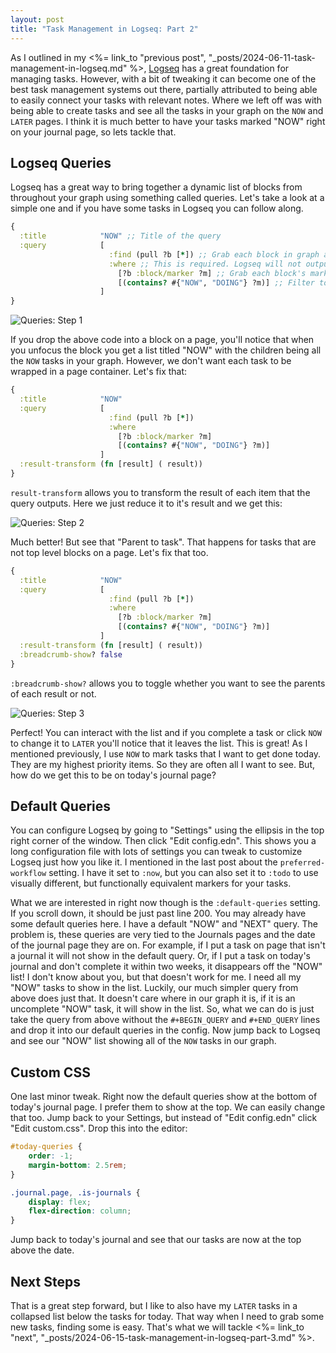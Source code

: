 ```yaml
---
layout: post
title: "Task Management in Logseq: Part 2"
---
```


As I outlined in my
<%= link_to "previous post", "_posts/2024-06-11-task-management-in-logseq.md" %>,
[Logseq](https://logseq.com/) has a great foundation for managing
tasks. However, with a bit of tweaking it can become one of the best
task management systems out there, partially attributed to being able to
easily connect your tasks with relevant notes. Where we left off was
with being able to create tasks and see all the tasks in your graph on
the `NOW` and `LATER` pages. I think it is much better to have your tasks marked
"NOW" right on your journal page, so lets tackle that.

## Logseq Queries

Logseq has a great way to bring together a dynamic list of blocks from
throughout your graph using something called queries. Let's take a look
at a simple one and if you have some tasks in Logseq you can follow along.

```clojure
{
  :title            "NOW" ;; Title of the query
  :query            [
                      :find (pull ?b [*]) ;; Grab each block in graph as ?b
                      :where ;; This is required. Logseq will not output query without a filter
                        [?b :block/marker ?m] ;; Grab each block's marker as ?m
                        [(contains? #{"NOW", "DOING"} ?m)] ;; Filter to only "NOW" and "DOING" tasks
                    ]
}
```

![Queries: Step 1](/images/logseq-query-step-1.png)

If you drop the above code into a block on a page, you'll notice that
when you unfocus the block you get a list titled "NOW" with the children
being all the `NOW` tasks in your graph. However, we don't want
each task to be wrapped in a page container. Let's fix that:

```clojure
{
  :title            "NOW"
  :query            [
                      :find (pull ?b [*])
                      :where
                        [?b :block/marker ?m]
                        [(contains? #{"NOW", "DOING"} ?m)]
                    ]
  :result-transform (fn [result] ( result))
}
```

`result-transform` allows you to transform the result of each item
that the query outputs. Here we just reduce it to it's result and we get this:

![Queries: Step 2](/images/logseq-query-step-2.png)

Much better! But see that "Parent to task". That happens for tasks that are
not top level blocks on a page. Let's fix that too.

```clojure
{
  :title            "NOW"
  :query            [
                      :find (pull ?b [*])
                      :where
                        [?b :block/marker ?m]
                        [(contains? #{"NOW", "DOING"} ?m)]
                    ]
  :result-transform (fn [result] ( result))
  :breadcrumb-show? false
}
```

`:breadcrumb-show?` allows you to toggle whether you want to see
the parents of each result or not.

![Queries: Step 3](/images/logseq-query-step-3.png)

Perfect! You can interact with the list and if you complete a task or click `NOW` to change it to `LATER` you'll notice that it leaves the list. This is great! As I mentioned previously, I use `NOW` to mark tasks that I want to get done today. They are my highest priority items. So they are often all I want to see. But, how do we get this to be on today's journal page?

## Default Queries

You can configure Logseq by going to "Settings" using the ellipsis in the
top right corner of the window. Then click "Edit config.edn". This
shows you a long configuration file with lots of settings you can tweak
to customize Logseq just how you like it. I mentioned in the last post
about the `preferred-workflow` setting. I have it set to `:now`, but
you can also set it to `:todo` to use visually different, but functionally
equivalent markers for your tasks.

What we are interested in right now though is the `:default-queries` setting.
If you scroll down, it should be just past line 200. You may already have
some default queries here. I have a default "NOW" and "NEXT" query. The
problem is, these queries are very tied to the Journals pages and the date
of the journal page they are on. For example, if I put a task on
page that isn't a journal it will not show in the default query. Or, if
I put a task on today's journal and don't complete it within two weeks,
it disappears off the "NOW" list! I don't know about you, but that doesn't
work for me. I need all my "NOW" tasks to show in the list. Luckily,
our much simpler query from above does just that. It doesn't care where
in our graph it is, if it is an uncomplete "NOW" task, it will show in
the list. So, what we can do is just take the query from above without
the `#+BEGIN_QUERY` and `#+END_QUERY` lines and drop it into our default
queries in the config. Now jump back to Logseq and see our "NOW" list
showing all of the `NOW` tasks in our graph.

## Custom CSS

One last minor tweak. Right now the default queries show at the bottom
of today's journal page. I prefer them to show at the top. We can easily
change that too. Jump back to your Settings, but instead of
"Edit config.edn" click "Edit custom.css". Drop this into the editor:

```css
#today-queries {
    order: -1;
    margin-bottom: 2.5rem;
}

.journal.page, .is-journals {
    display: flex;
    flex-direction: column;
}
```

Jump back to today's journal and see that our tasks are now at the top
above the date.

## Next Steps

That is a great step forward, but I like to also have my `LATER` tasks
in a collapsed list below the tasks for today. That way when I need to
grab some new tasks, finding some is easy. That's what we will tackle
<%= link_to "next", "_posts/2024-06-15-task-management-in-logseq-part-3.md" %>.
